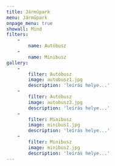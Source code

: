 ```yaml
---
title: Járműpark
menu: Járműpark
onpage_menu: true
showall: Mind
filters:
    -
        name: Autóbusz
    -
        name: Minibusz
gallery:
    -
        filter: Autóbusz
        image: autobusz1.jpg
        description: 'leírás helye...'
    -
        filter: Autóbusz
        image: autobusz2.jpg
        description: 'leírás helye...'
    -
        filter: Minibusz
        image: minibus1.jpg
        description: 'leírás helye...'
    -
        filter: Minibusz
        image: minibus2.jpg
        description: 'leírás helye...'
---
```


